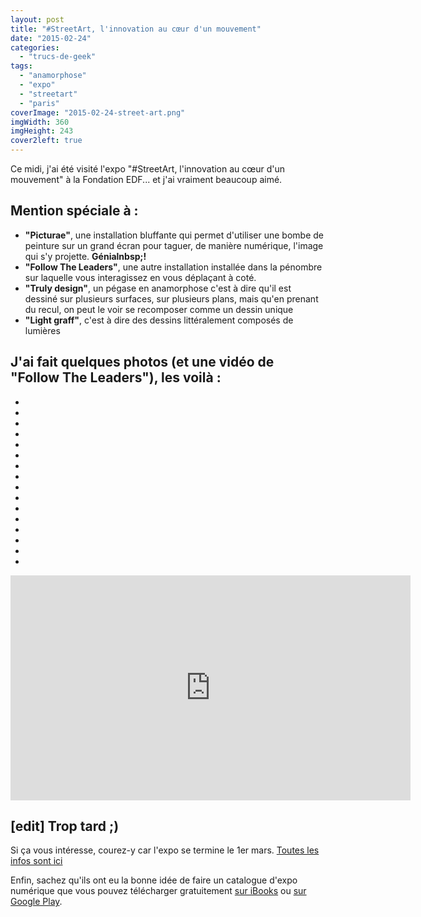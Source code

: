 ```yaml
---
layout: post
title: "#StreetArt, l'innovation au cœur d'un mouvement"
date: "2015-02-24"
categories: 
  - "trucs-de-geek"
tags: 
  - "anamorphose"
  - "expo"
  - "streetart"
  - "paris"
coverImage: "2015-02-24-street-art.png"
imgWidth: 360
imgHeight: 243
cover2left: true
---
```


Ce midi, j'ai été visité l'expo "#StreetArt, l'innovation au cœur d'un mouvement" à la Fondation EDF... et j'ai vraiment beaucoup aimé.

## Mention spéciale à :

- **"Picturae"**, une installation bluffante qui permet d'utiliser une bombe de peinture sur un grand écran pour taguer, de manière numérique, l'image qui s'y projette. **Génialnbsp;!**
- **"Follow The Leaders"**, une autre installation installée dans la pénombre sur laquelle vous interagissez en vous déplaçant à coté.
- **"Truly design"**, un pégase en anamorphose c'est à dire qu'il est dessiné sur plusieurs surfaces, sur plusieurs plans, mais qu'en prenant du recul, on peut le voir se recomposer comme un dessin unique
- **"Light graff"**, c'est à dire des dessins littéralement composés de lumières

## J'ai fait quelques photos (et une vidéo de "Follow The Leaders"), les voilà :

<div id="jardin-slider" class="splide">
<div class="splide__track">
<ul class="splide__list">
<li class="splide__slide"><img src="/images/2015/02/streetart/streetart-linnovation-au-cur-dun-mouvement_16012406944_o.jpg" alt=""></li>
<li class="splide__slide"><img src="/images/2015/02/streetart/streetart-linnovation-au-cur-dun-mouvement_16634556495_o.jpg" alt=""></li>
<li class="splide__slide"><img src="/images/2015/02/streetart/streetart-linnovation-au-cur-dun-mouvement_16634536575_o.jpg" alt=""></li>
<li class="splide__slide"><img src="/images/2015/02/streetart/streetart-linnovation-au-cur-dun-mouvement_16013422944_o.jpg" alt=""></li>
<li class="splide__slide"><img src="/images/2015/02/streetart/streetart-linnovation-au-cur-dun-mouvement_16447557290_o.jpg" alt=""></li>
<li class="splide__slide"><img src="/images/2015/02/streetart/streetart-linnovation-au-cur-dun-mouvement_16633875302_o.jpg" alt=""></li>
<li class="splide__slide"><img src="/images/2015/02/streetart/streetart-linnovation-au-cur-dun-mouvement_16015709443_o.jpg" alt=""></li>
<li class="splide__slide"><img src="/images/2015/02/streetart/streetart-linnovation-au-cur-dun-mouvement_16428277837_o.jpg" alt=""></li>
<li class="splide__slide"><img src="/images/2015/02/streetart/streetart-linnovation-au-cur-dun-mouvement_16448733849_o.jpg" alt=""></li>
<li class="splide__slide"><img src="/images/2015/02/streetart/streetart-linnovation-au-cur-dun-mouvement_16013397664_o.jpg" alt=""></li>
<li class="splide__slide"><img src="/images/2015/02/streetart/streetart-linnovation-au-cur-dun-mouvement_16609589566_o.jpg" alt=""></li>
<li class="splide__slide"><img src="/images/2015/02/streetart/streetart-linnovation-au-cur-dun-mouvement_16633485121_o.jpg" alt=""></li>
<li class="splide__slide"><img src="/images/2015/02/streetart/streetart-linnovation-au-cur-dun-mouvement_16448771449_o.jpg" alt=""></li>
<li class="splide__slide"><img src="/images/2015/02/streetart/streetart-linnovation-au-cur-dun-mouvement_16014786713_o.jpg" alt=""></li>
<li class="splide__slide"><img src="/images/2015/02/streetart/streetart-linnovation-au-cur-dun-mouvement_16634534785_o.jpg" alt=""></li>
<li class="splide__slide"><img src="/images/2015/02/streetart/streetart-linnovation-au-cur-dun-mouvement_16428342767_o.jpg" alt=""></li>
</ul>
</div>
</div>

<div class="center">
<iframe src="https://player.vimeo.com/video/342137388?byline=0&amp;portrait=0" width="640" height="360" frameborder="0" allow="autoplay; fullscreen" allowfullscreen></iframe>
</div>

## \[edit\] Trop tard ;)

Si ça vous intéresse, courez-y car l'expo se termine le 1er mars. [Toutes les infos sont ici](http://fondation.edf.com/249/programmes/nos-expositions/streetart-l-innovation-au-coeur-d-un-mouvement)

Enfin, sachez qu'ils ont eu la bonne idée de faire un catalogue d'expo numérique que vous pouvez télécharger gratuitement [sur iBooks](https://itunes.apple.com/fr/book/street-art/id930125036?mt=11) ou [sur Google Play](https://play.google.com/store/books/details?id=WLPSBAAAQBAJ).
